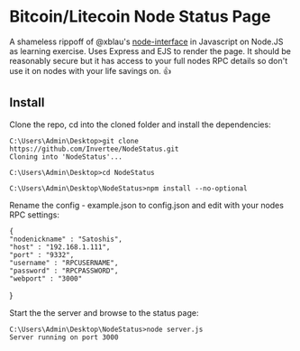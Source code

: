 # Bitcoin/Litecoin Node Status Page

A shameless rippoff of @xblau's [node-interface](https://github.com/xblau/node-interface) in Javascript on Node.JS as learning exercise. Uses Express and EJS to render the page. It should be reasonably secure but it has access to your full nodes RPC details so don't use it on nodes with your life savings on. 👍

## Install

Clone the repo, cd into the cloned folder and install the dependencies:

    C:\Users\Admin\Desktop>git clone https://github.com/Invertee/NodeStatus.git
    Cloning into 'NodeStatus'...

    C:\Users\Admin\Desktop>cd NodeStatus

    C:\Users\Admin\Desktop\NodeStatus>npm install --no-optional

Rename the config - example.json to config.json and edit with your nodes RPC settings:

    {
    "nodenickname" : "Satoshis",
    "host" : "192.168.1.111",
    "port" : "9332",
    "username" : "RPCUSERNAME",
    "password" : "RPCPASSWORD",
    "webport" : "3000"
}    

Start the the server and browse to the status page:

    C:\Users\Admin\Desktop\NodeStatus>node server.js
    Server running on port 3000



